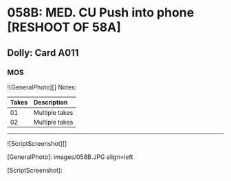 # 058B: MED. CU Push into phone [RESHOOT OF 58A]

## Dolly: Card A011

### MOS

![GeneralPhoto][]
Notes: 

| Takes | Description |
|:---|:----|
| 01 | Multiple takes |
| 02 | Multiple takes |

----

![ScriptScreenshot][]


[GeneralPhoto]:  images/058B.JPG align=left

[ScriptScreenshot]: 